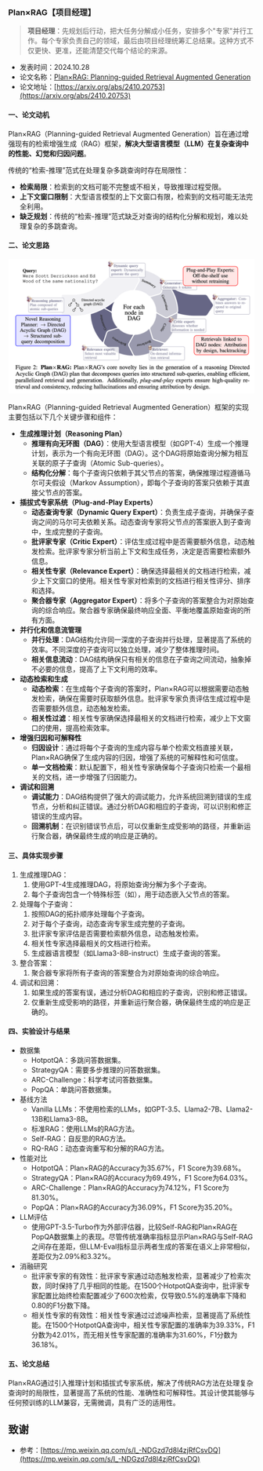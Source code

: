 ### Plan×RAG【项目经理】
> **项目经理**：先规划后行动，把大任务分解成小任务，安排多个"专家"并行工作。每个专家负责自己的领域，最后由项目经理统筹汇总结果。这种方式不仅更快、更准，还能清楚交代每个结论的来源。
>

* 发表时间：2024.10.28
* 论文名称：[Plan×RAG: Planning-guided Retrieval Augmented Generation](https://arxiv.org/abs/2410.20753)
* 论文地址：[https://arxiv.org/abs/2410.20753](https://arxiv.org/abs/2410.20753)

#### 一、论文动机

Plan×RAG（Planning-guided Retrieval Augmented Generation）旨在通过增强现有的检索增强生成（RAG）框架，**解决大型语言模型（LLM）在复杂查询中的性能、幻觉和归因问题**。

传统的“检索-推理”范式在处理复杂多跳查询时存在局限性：

- **检索局限**：检索到的文档可能不完整或不相关，导致推理过程受限。
- **上下文窗口限制**：大型语言模型的上下文窗口有限，检索到的文档可能无法完全利用。
- **缺乏规划**：传统的“检索-推理”范式缺乏对查询的结构化分解和规划，难以处理复杂的多跳查询。

#### 二、论文思路

![](20241028_PlanRAG/img/v2-2ec15de269454ec9a9581a5aa01e5969_1440w.png)

Plan×RAG（Planning-guided Retrieval Augmented Generation）框架的实现主要包括以下几个关键步骤和组件：

- **生成推理计划（Reasoning Plan）**
  - **推理有向无环图（DAG）**：使用大型语言模型（如GPT-4）生成一个推理计划，表示为一个有向无环图（DAG）。这个DAG将原始查询分解为相互关联的原子子查询（Atomic Sub-queries）。
  - **结构化分解**：每个子查询只依赖于其父节点的答案，确保推理过程遵循马尔可夫假设（Markov Assumption），即每个子查询的答案只依赖于其直接父节点的答案。
- **插拔式专家系统（Plug-and-Play Experts）**
  - **动态查询专家（Dynamic Query Expert）**：负责生成子查询，并确保子查询之间的马尔可夫依赖关系。动态查询专家将父节点的答案嵌入到子查询中，生成完整的子查询。
  - **批评家专家（Critic Expert）**：评估生成过程中是否需要额外信息，动态触发检索。批评家专家分析当前上下文和生成任务，决定是否需要检索额外信息。
  - **相关性专家（Relevance Expert）**：确保选择最相关的文档进行检索，减少上下文窗口的使用。相关性专家对检索到的文档进行相关性评分、排序和选择。
  - **聚合器专家（Aggregator Expert）**：将多个子查询的答案整合为对原始查询的综合响应。聚合器专家确保最终响应全面、平衡地覆盖原始查询的所有方面。
- **并行化和信息流管理**
  - **并行处理**：DAG结构允许同一深度的子查询并行处理，显著提高了系统的效率。不同深度的子查询可以独立处理，减少了整体推理时间。
  - **相关信息流动**：DAG结构确保只有相关的信息在子查询之间流动，抽象掉不必要的信息，提高了上下文利用的效率。
- **动态检索和生成**
  - **动态检索**：在生成每个子查询的答案时，Plan×RAG可以根据需要动态触发检索，确保在需要时获取额外信息。批评家专家负责评估生成过程中是否需要额外信息，动态触发检索。
  - **相关性过滤**：相关性专家确保选择最相关的文档进行检索，减少上下文窗口的使用，提高检索效率。
- **增强归因和可解释性**
  - **归因设计**：通过将每个子查询的生成内容与单个检索文档直接关联，Plan×RAG确保了生成内容的归因，增强了系统的可解释性和可信度。
  - **单一文档检索**：默认配置下，相关性专家确保每个子查询只检索一个最相关的文档，进一步增强了归因能力。
- **调试和回溯**
  - **调试能力**：DAG结构提供了强大的调试能力，允许系统回溯到错误的生成节点，分析和纠正错误。通过分析DAG和相应的子查询，可以识别和修正错误的生成内容。
  - **回溯机制**：在识别错误节点后，可以仅重新生成受影响的路径，并重新运行聚合器，确保最终生成的响应是正确的。

#### 三、具体实现步骤

1. 生成推理DAG：
   1. 使用GPT-4生成推理DAG，将原始查询分解为多个子查询。
   2. 每个子查询包含一个特殊标签（如<ALJ>），用于动态嵌入父节点的答案。
2. 处理每个子查询：
   1. 按照DAG的拓扑顺序处理每个子查询。
   2. 对于每个子查询，动态查询专家生成完整的子查询。
   3. 批评家专家评估是否需要检索额外信息，动态触发检索。
   4. 相关性专家选择最相关的文档进行检索。
   5. 生成器语言模型（如Llama3-8B-instruct）生成子查询的答案。
3. 整合答案：
    1. 聚合器专家将所有子查询的答案整合为对原始查询的综合响应。
4. 调试和回溯：
   1. 如果生成的答案有误，通过分析DAG和相应的子查询，识别和修正错误。
   2. 仅重新生成受影响的路径，并重新运行聚合器，确保最终生成的响应是正确的。

#### 四、实验设计与结果

- 数据集
  - HotpotQA：多跳问答数据集。
  - StrategyQA：需要多步推理的问答数据集。
  - ARC-Challenge：科学考试问答数据集。
  - PopQA：单跳问答数据集。
- 基线方法
  - Vanilla LLMs：不使用检索的LLMs，如GPT-3.5、Llama2-7B、Llama2-13B和Llama3-8B。
  - 标准RAG：使用LLMs的RAG方法。
  - Self-RAG：自反思的RAG方法。
  - RQ-RAG：动态查询重写和分解的RAG方法。
- 性能对比
  - HotpotQA：Plan×RAG的Accuracy为35.67%，F1 Score为39.68%。
  - StrategyQA：Plan×RAG的Accuracy为69.49%，F1 Score为64.03%。
  - ARC-Challenge：Plan×RAG的Accuracy为74.12%，F1 Score为81.30%。
  - PopQA：Plan×RAG的Accuracy为36.09%，F1 Score为35.20%。
- LLM评估
  - 使用GPT-3.5-Turbo作为外部评估器，比较Self-RAG和Plan×RAG在PopQA数据集上的表现。尽管传统准确率指标显示Plan×RAG与Self-RAG之间存在差距，但LLM-Eval指标显示两者生成的答案在语义上非常相似，差距仅为2.09%和3.32%。
- 消融研究
  - 批评家专家的有效性：批评家专家通过动态触发检索，显著减少了检索次数，同时保持了几乎相同的性能。在1500个HotpotQA查询中，批评家专家配置比始终检索配置减少了600次检索，仅导致0.5%的准确率下降和0.80的F1分数下降。
  - 相关性专家的有效性：相关性专家通过过滤噪声检索，显著提高了系统性能。在1500个HotpotQA查询中，相关性专家配置的准确率为39.33%，F1分数为42.01%，而无相关性专家配置的准确率为31.60%，F1分数为36.18%。

#### 五、论文总结

Plan×RAG通过引入推理计划和插拔式专家系统，解决了传统RAG方法在处理复杂查询时的局限性，显著提高了系统的性能、准确性和可解释性。其设计使其能够与任何预训练的LLM兼容，无需微调，具有广泛的适用性。

## 致谢

* 参考：[https://mp.weixin.qq.com/s/I_-NDGzd7d8l4zjRfCsvDQ](https://mp.weixin.qq.com/s/I_-NDGzd7d8l4zjRfCsvDQ)